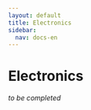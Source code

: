 ```yaml
---
layout: default
title: Electronics
sidebar:
  nav: docs-en
---
```


# Electronics 

*to be completed*
